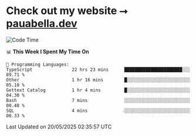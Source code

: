 # Check out my website ⭢ [pauabella.dev](https://pauabella.dev)

<!--START_SECTION:waka-->
![Code Time](http://img.shields.io/badge/Code%20Time-4%2C443%20hrs%2058%20mins-blue)

📊 **This Week I Spent My Time On** 

```text
💬 Programming Languages: 
TypeScript               22 hrs 23 mins      ██████████████████████░░░   89.71 % 
Other                    1 hr 16 mins        █░░░░░░░░░░░░░░░░░░░░░░░░   05.10 % 
Gettext Catalog          1 hr 4 mins         █░░░░░░░░░░░░░░░░░░░░░░░░   04.30 % 
Bash                     7 mins              ░░░░░░░░░░░░░░░░░░░░░░░░░   00.48 % 
SQL                      4 mins              ░░░░░░░░░░░░░░░░░░░░░░░░░   00.33 % 
```


 Last Updated on 20/05/2025 02:35:57 UTC
<!--END_SECTION:waka-->
